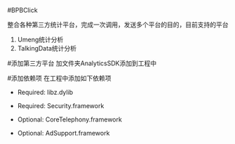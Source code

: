 #BPBClick

整合各种第三方统计平台，完成一次调用，发送多个平台的目的，目前支持的平台

1. Umeng统计分析
2. TalkingData统计分析

#添加第三方平台
加文件夹AnalyticsSDK添加到工程中

#添加依赖项
在工程中添加如下依赖项

- Required:	libz.dylib
- Required:	Security.framework

- Optional:	CoreTelephony.framework
- Optional:	AdSupport.framework

